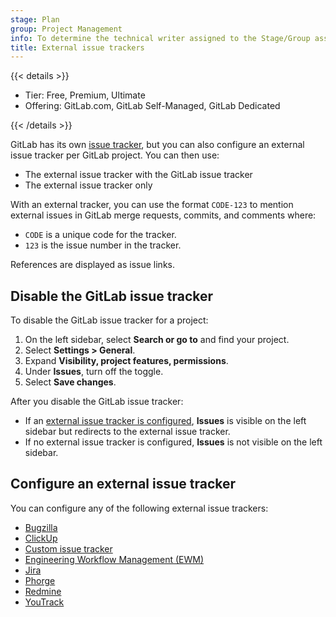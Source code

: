 ```yaml
---
stage: Plan
group: Project Management
info: To determine the technical writer assigned to the Stage/Group associated with this page, see https://handbook.gitlab.com/handbook/product/ux/technical-writing/#assignments
title: External issue trackers
---
```


{{< details >}}

- Tier: Free, Premium, Ultimate
- Offering: GitLab.com, GitLab Self-Managed, GitLab Dedicated

{{< /details >}}

GitLab has its own [issue tracker](../user/project/issues/_index.md),
but you can also configure an external issue tracker per GitLab project.
You can then use:

- The external issue tracker with the GitLab issue tracker
- The external issue tracker only

With an external tracker, you can use the format `CODE-123` to mention
external issues in GitLab merge requests, commits, and comments where:

- `CODE` is a unique code for the tracker.
- `123` is the issue number in the tracker.

References are displayed as issue links.

## Disable the GitLab issue tracker

To disable the GitLab issue tracker for a project:

1. On the left sidebar, select **Search or go to** and find your project.
1. Select **Settings > General**.
1. Expand **Visibility, project features, permissions**.
1. Under **Issues**, turn off the toggle.
1. Select **Save changes**.

After you disable the GitLab issue tracker:

- If an [external issue tracker is configured](#configure-an-external-issue-tracker),
  **Issues** is visible on the left sidebar but redirects to the external issue tracker.
- If no external issue tracker is configured, **Issues** is not visible on the left sidebar.

## Configure an external issue tracker

You can configure any of the following external issue trackers:

- [Bugzilla](../user/project/integrations/bugzilla.md)
- [ClickUp](../user/project/integrations/clickup.md)
- [Custom issue tracker](../user/project/integrations/custom_issue_tracker.md)
- [Engineering Workflow Management (EWM)](../user/project/integrations/ewm.md)
- [Jira](jira/_index.md)
- [Phorge](../user/project/integrations/phorge.md)
- [Redmine](../user/project/integrations/redmine.md)
- [YouTrack](../user/project/integrations/youtrack.md)
